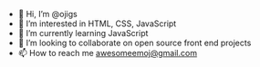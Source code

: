 - 👋 Hi, I’m @ojigs
- 👀 I’m interested in HTML, CSS, JavaScript
- 🌱 I’m currently learning JavaScript
- 💞️ I’m looking to collaborate on open source front end projects
- 📫 How to reach me awesomeemoj@gmail.com

<!---
ojigs/ojigs is a ✨ special ✨ repository because its `README.md` (this file) appears on your GitHub profile.
You can click the Preview link to take a look at your changes.
--->

